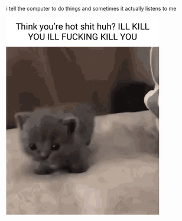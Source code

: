 i tell the computer to do things and sometimes it actually listens to me
<!--START_SECTION:update_image-->
<img src=https://raw.githubusercontent.com/sneakykestrel/sneakykestrel/main/.github/images/ill-kill-you.gif height="" width="" align=left alt=kitty />
<!--END_SECTION:update_image-->

